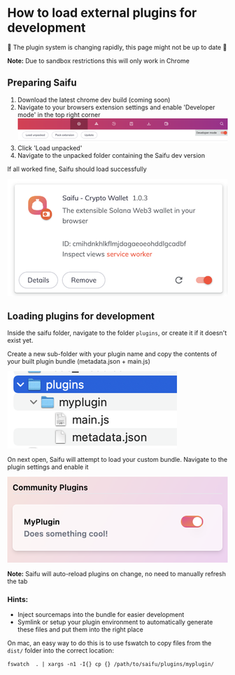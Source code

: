 # How to load external plugins for development
🚧 The plugin system is changing rapidly, this page might not be up to date 🚧 

**Note:** Due to sandbox restrictions this will only work in Chrome

## Preparing Saifu
1. Download the latest chrome dev build (coming soon)
2. Navigate to your browsers extension settings and enable 'Developer mode' in the top right corner
![](attachments/Screen%20Shot%202022-03-31%20at%2012.13.14.png)
3. Click 'Load unpacked' 
4. Navigate to the unpacked folder containing the Saifu dev version

If all worked fine, Saifu should load successfully

![](attachments/Screen%20Shot%202022-03-31%20at%2012.15.09.png)

## Loading plugins for development

Inside the saifu folder, navigate to the folder `plugins`, or create it if it doesn't exist yet. 

Create a new sub-folder with your plugin name and copy the contents of your built plugin bundle (metadata.json + main.js)

![](attachments/plugin-structure.png)

On next open, Saifu will attempt to load your custom bundle. Navigate to the plugin settings and enable it

![](attachments/Screen%20Shot%202022-03-31%20at%2012.18.05.png)

**Note:** Saifu will auto-reload plugins on change, no need to manually refresh the tab

### Hints:
- Inject sourcemaps into the bundle for easier development 
- Symlink or setup your plugin environment to automatically generate these files and put them into the right place

On mac, an easy way to do this is to use fswatch to copy files from the `dist/` folder into the correct location:
```
fswatch  . | xargs -n1 -I{} cp {} /path/to/saifu/plugins/myplugin/
```


